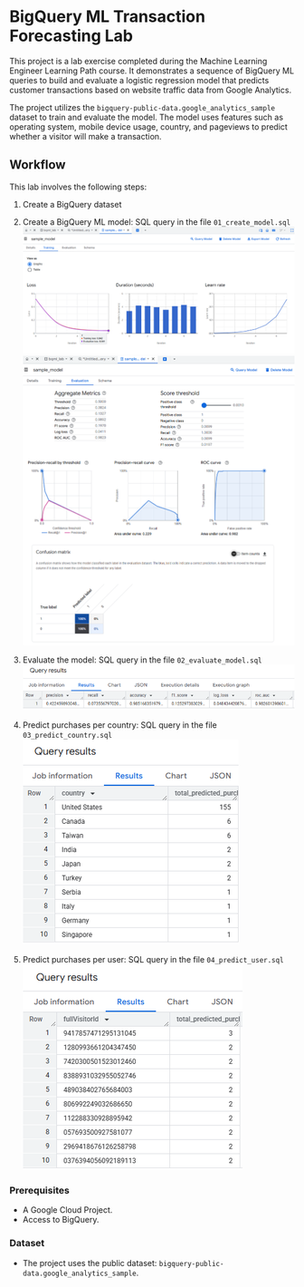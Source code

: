 # BigQuery ML Transaction Forecasting Lab

This project is a lab exercise completed during the Machine Learning Engineer Learning Path course. It demonstrates a sequence of BigQuery ML queries to build and evaluate a logistic regression model that predicts customer transactions based on website traffic data from Google Analytics.

The project utilizes the `bigquery-public-data.google_analytics_sample` dataset to train and evaluate the model. The model uses features such as operating system, mobile device usage, country, and pageviews to predict whether a visitor will make a transaction.

## Workflow

This lab involves the following steps:

1. Create a BigQuery dataset
   
2. Create a BigQuery ML model: SQL query in the file `01_create_model.sql`
   ![Creating a BigQuery ML model](https://github.com/larisanti/transaction-forecasting-ml/blob/main/Screenshots/1.1.png)
   ![Creating a BigQuery ML model - Evaluation](https://github.com/larisanti/transaction-forecasting-ml/blob/main/Screenshots/1.2.png)
   
3. Evaluate the model: SQL query in the file `02_evaluate_model.sql`
   ![Evaluating the model](https://github.com/larisanti/transaction-forecasting-ml/blob/main/Screenshots/2.png)

4. Predict purchases per country: SQL query in the file `03_predict_country.sql`
   ![Predicting transactions by country](https://github.com/larisanti/transaction-forecasting-ml/blob/main/Screenshots/3.png)

5. Predict purchases per user: SQL query in the file `04_predict_user.sql`
   ![Predicting transactions per user](https://github.com/larisanti/transaction-forecasting-ml/blob/main/Screenshots/4.png)

### Prerequisites

- A Google Cloud Project.
- Access to BigQuery.

### Dataset

- The project uses the public dataset: `bigquery-public-data.google_analytics_sample`.
